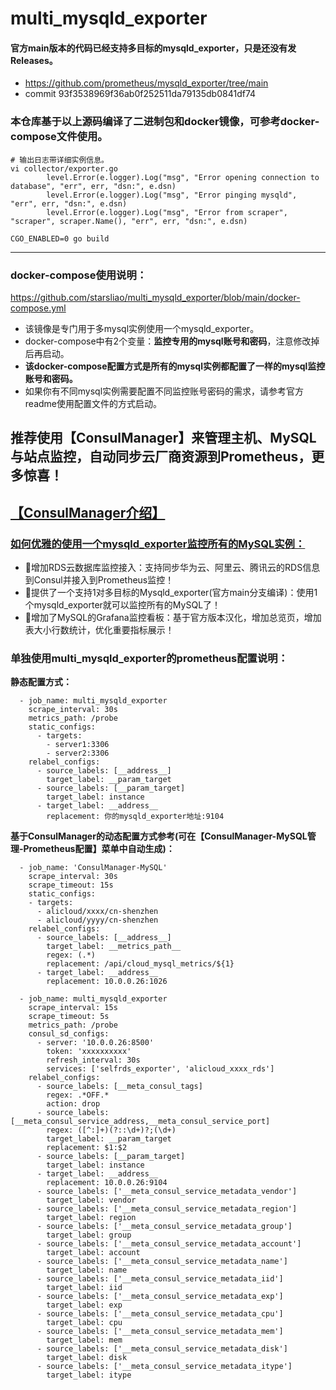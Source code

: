 # multi_mysqld_exporter
#### 官方main版本的代码已经支持多目标的mysqld_exporter，只是还没有发Releases。
- https://github.com/prometheus/mysqld_exporter/tree/main
- commit 93f3538969f36ab0f252511da79135db0841df74
### 本仓库基于以上源码编译了二进制包和docker镜像，可参考docker-compose文件使用。

```
# 输出日志带详细实例信息。
vi collector/exporter.go 
        level.Error(e.logger).Log("msg", "Error opening connection to database", "err", err, "dsn:", e.dsn)
        level.Error(e.logger).Log("msg", "Error pinging mysqld", "err", err, "dsn:", e.dsn)
        level.Error(e.logger).Log("msg", "Error from scraper", "scraper", scraper.Name(), "err", err, "dsn:", e.dsn)
```    
```   
CGO_ENABLED=0 go build
```

---

### docker-compose使用说明：
https://github.com/starsliao/multi_mysqld_exporter/blob/main/docker-compose.yml
- 该镜像是专门用于多mysql实例使用一个mysqld_exporter。
- docker-compose中有2个变量：**监控专用的mysql账号和密码**，注意修改掉后再启动。
- **该docker-compose配置方式是所有的mysql实例都配置了一样的mysql监控账号和密码。**
- 如果你有不同mysql实例需要配置不同监控账号密码的需求，请参考官方readme使用配置文件的方式启动。

## 推荐使用【ConsulManager】来管理主机、MySQL与站点监控，自动同步云厂商资源到Prometheus，更多惊喜！
## [【ConsulManager介绍】](https://github.com/starsliao/ConsulManager)
### [如何优雅的使用一个mysqld_exporter监控所有的MySQL实例：](https://github.com/starsliao/ConsulManager/blob/main/docs/%E5%A6%82%E4%BD%95%E4%BC%98%E9%9B%85%E7%9A%84%E4%BD%BF%E7%94%A8%E4%B8%80%E4%B8%AAmysqld_exporter%E7%9B%91%E6%8E%A7%E6%89%80%E6%9C%89%E7%9A%84MySQL%E5%AE%9E%E4%BE%8B.md)
- 💖增加RDS云数据库监控接入：支持同步华为云、阿里云、腾讯云的RDS信息到Consul并接入到Prometheus监控！
- 💖提供了一个支持1对多目标的Mysqld_exporter(官方main分支编译)：使用1个mysqld_exporter就可以监控所有的MySQL了！
- 💖增加了MySQL的Grafana监控看板：基于官方版本汉化，增加总览页，增加表大小行数统计，优化重要指标展示！


### 单独使用multi_mysqld_exporter的prometheus配置说明：
**静态配置方式：**
```
  - job_name: multi_mysqld_exporter
    scrape_interval: 30s
    metrics_path: /probe
    static_configs:
      - targets:
        - server1:3306
        - server2:3306
    relabel_configs:
      - source_labels: [__address__]
        target_label: __param_target
      - source_labels: [__param_target]
        target_label: instance
      - target_label: __address__
        replacement: 你的mysqld_exporter地址:9104
```
**基于ConsulManager的动态配置方式参考(可在【ConsulManager-MySQL管理-Prometheus配置】菜单中自动生成)：**
```
  - job_name: 'ConsulManager-MySQL'
    scrape_interval: 30s
    scrape_timeout: 15s
    static_configs:
    - targets:
      - alicloud/xxxx/cn-shenzhen
      - alicloud/yyyy/cn-shenzhen
    relabel_configs:
      - source_labels: [__address__]
        target_label: __metrics_path__
        regex: (.*)
        replacement: /api/cloud_mysql_metrics/${1}
      - target_label: __address__
        replacement: 10.0.0.26:1026

  - job_name: multi_mysqld_exporter
    scrape_interval: 15s
    scrape_timeout: 5s
    metrics_path: /probe
    consul_sd_configs:
      - server: '10.0.0.26:8500'
        token: 'xxxxxxxxxx'
        refresh_interval: 30s
        services: ['selfrds_exporter', 'alicloud_xxxx_rds']
    relabel_configs:
      - source_labels: [__meta_consul_tags]
        regex: .*OFF.*
        action: drop
      - source_labels: [__meta_consul_service_address,__meta_consul_service_port]
        regex: ([^:]+)(?::\d+)?;(\d+)
        target_label: __param_target
        replacement: $1:$2
      - source_labels: [__param_target]
        target_label: instance
      - target_label: __address__
        replacement: 10.0.0.26:9104
      - source_labels: ['__meta_consul_service_metadata_vendor']
        target_label: vendor
      - source_labels: ['__meta_consul_service_metadata_region']
        target_label: region
      - source_labels: ['__meta_consul_service_metadata_group']
        target_label: group
      - source_labels: ['__meta_consul_service_metadata_account']
        target_label: account
      - source_labels: ['__meta_consul_service_metadata_name']
        target_label: name
      - source_labels: ['__meta_consul_service_metadata_iid']
        target_label: iid
      - source_labels: ['__meta_consul_service_metadata_exp']
        target_label: exp
      - source_labels: ['__meta_consul_service_metadata_cpu']
        target_label: cpu
      - source_labels: ['__meta_consul_service_metadata_mem']
        target_label: mem
      - source_labels: ['__meta_consul_service_metadata_disk']
        target_label: disk
      - source_labels: ['__meta_consul_service_metadata_itype']
        target_label: itype
```
